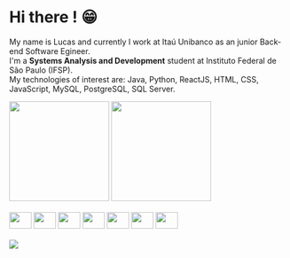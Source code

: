 <h1>Hi there ! 😁</h1>
<p> My name is Lucas and currently I work at Itaú Unibanco as an junior Back-end Software Egineer.<br>
    I'm a <b>Systems Analysis and Development</b> student at Instituto Federal de São Paulo (IFSP).<br>
    My technologies of interest are: Java, Python, ReactJS, HTML, CSS, JavaScript, MySQL, PostgreSQL, SQL Server.
</p>

<div>
  <img height="180" src="https://github-readme-stats.vercel.app/api?username=LucasKubo&count_private=true&show_icons=true&theme=vue-dark">
  <img height="180" src="https://github-readme-stats.vercel.app/api/top-langs/?username=LucasKubo&layout=compact&theme=vue-dark">
</div>
<br>
<div>
  <img height="30" width="40" src="https://cdn.jsdelivr.net/gh/devicons/devicon/icons/java/java-original-wordmark.svg">
  <img height="30" width="40" src="https://cdn.jsdelivr.net/gh/devicons/devicon/icons/python/python-original.svg">
  <img height="30" width="40" src="https://cdn.jsdelivr.net/gh/devicons/devicon/icons/react/react-original.svg">
  <img height="30" width="40" src="https://cdn.jsdelivr.net/gh/devicons/devicon/icons/html5/html5-original.svg">
  <img height="30" width="40" src="https://cdn.jsdelivr.net/gh/devicons/devicon/icons/css3/css3-original.svg">
  <img height="30" width="40" src="https://cdn.jsdelivr.net/gh/devicons/devicon/icons/javascript/javascript-plain.svg">
  <img height="30" width="40" src="https://cdn.jsdelivr.net/gh/devicons/devicon/icons/mysql/mysql-original.svg">
</div>
<br>
<div>
  <a href="https://www.linkedin.com/in/lucas-hideki-kubo-b358911b5/"><img  src="https://img.shields.io/badge/LinkedIn-0077B5?style=for-the-badge&logo=linkedin&logoColor=white"></a>
</div>
